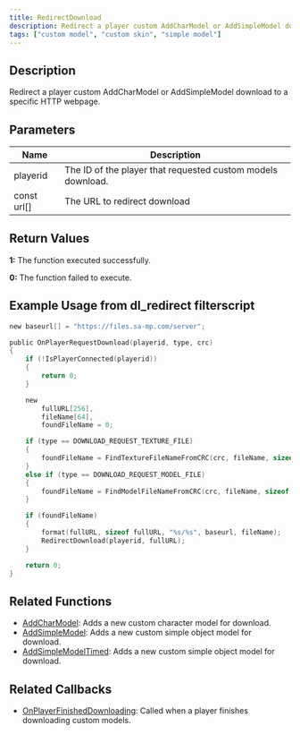 ```yaml
---
title: RedirectDownload
description: Redirect a player custom AddCharModel or AddSimpleModel download to a specific HTTP webpage.
tags: ["custom model", "custom skin", "simple model"]
---
```


<VersionWarn version='SA-MP 0.3.DL R1' />

## Description

Redirect a player custom AddCharModel or AddSimpleModel download to a specific HTTP webpage.

## Parameters

| Name        | Description                                                 |
| ----------- | ----------------------------------------------------------- |
| playerid    | The ID of the player that requested custom models download. |
| const url[] | The URL to redirect download                                |

## Return Values

**1:** The function executed successfully.

**0:** The function failed to execute.

## Example Usage from dl_redirect filterscript

```c
new baseurl[] = "https://files.sa-mp.com/server";

public OnPlayerRequestDownload(playerid, type, crc)
{
    if (!IsPlayerConnected(playerid))
    {
        return 0;
    }

    new
        fullURL[256],
        fileName[64],
        foundFileName = 0;

    if (type == DOWNLOAD_REQUEST_TEXTURE_FILE)
    {
        foundFileName = FindTextureFileNameFromCRC(crc, fileName, sizeof fileName);
    }
    else if (type == DOWNLOAD_REQUEST_MODEL_FILE)
    {
        foundFileName = FindModelFileNameFromCRC(crc, fileName, sizeof fileName);
    }

    if (foundFileName)
    {
        format(fullURL, sizeof fullURL, "%s/%s", baseurl, fileName);
        RedirectDownload(playerid, fullURL);
    }

    return 0;
}
```

## Related Functions

- [AddCharModel](AddCharModel): Adds a new custom character model for download.
- [AddSimpleModel](AddSimpleModel): Adds a new custom simple object model for download.
- [AddSimpleModelTimed](AddSimpleModelTimed): Adds a new custom simple object model for download.

## Related Callbacks

- [OnPlayerFinishedDownloading](../callbacks/OnPlayerFinishedDownloading): Called when a player finishes downloading custom models.
